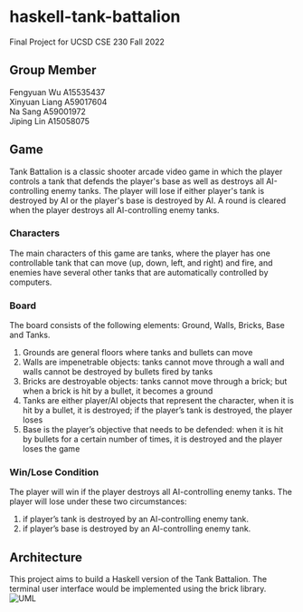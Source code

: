 # haskell-tank-battalion
Final Project for UCSD CSE 230 Fall 2022

## Group Member
Fengyuan Wu A15535437  
Xinyuan Liang A59017604  
Na Sang A59001972  
Jiping Lin A15058075   

## Game
Tank Battalion is a classic shooter arcade video game in which the player controls a tank that defends the player's base as well as destroys all AI-controlling enemy tanks. The player will lose if either player's tank is destroyed by AI or the player's base is destroyed by AI. A round is cleared when the player destroys all AI-controlling enemy tanks.

### Characters
The main characters of this game are tanks, where the player has one controllable tank that can move (up, down, left, and right) and fire, and enemies have several other tanks that are automatically controlled by computers. 

### Board
The board consists of the following elements: Ground, Walls, Bricks, Base and Tanks.

1. Grounds are general floors where tanks and bullets can move
2. Walls are impenetrable objects: tanks cannot move through a wall and walls cannot be destroyed by bullets fired by tanks
3. Bricks are destroyable objects: tanks cannot move through a brick; but when a brick is hit by a bullet, it becomes a ground
4. Tanks are either player/AI objects that represent the character, when it is hit by a bullet, it is destroyed; if the player’s tank is destroyed, the player loses
5. Base is the player’s objective that needs to be defended: when it is hit by bullets for a certain number of times, it is destroyed and the player loses the game

### Win/Lose Condition
The player will win if the player destroys all AI-controlling enemy tanks.
The player will lose under these two circumstances:
1. if player’s tank is destroyed by an AI-controlling enemy tank.
2. if player’s base is destroyed by an AI-controlling enemy tank.

## Architecture
This project aims to build a Haskell version of the Tank Battalion. The terminal user interface would be implemented using the brick library.
![UML](http://assets.processon.com/chart_image/638ce1cd7d9c082abaa044b7.png)
